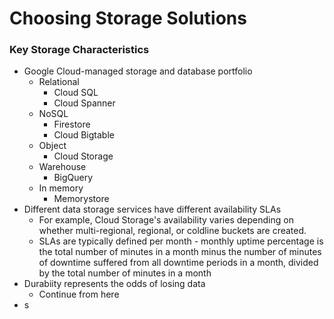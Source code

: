 # Choosing Storage Solutions

### Key Storage Characteristics
* Google Cloud-managed storage and database portfolio
    * Relational
        * Cloud SQL
        * Cloud Spanner
    * NoSQL
        * Firestore
        * Cloud Bigtable
    * Object
        * Cloud Storage
    * Warehouse
        * BigQuery
    * In memory
        * Memorystore
* Different data storage services have different availability SLAs
    * For example, Cloud Storage's availability varies depending on whether multi-regional, regional, or coldline buckets are created.
    * SLAs are typically defined per month - monthly uptime percentage is the total number of minutes in a month minus the number of minutes of downtime suffered from all downtime periods in a month, divided by the total number of minutes in a month
* Durabiity represents the odds of losing data
    * Continue from here
* s